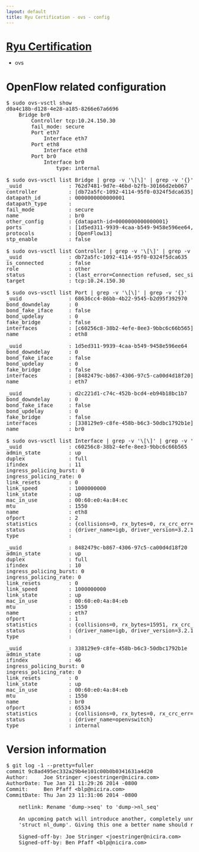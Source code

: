 ```yaml
---
layout: default
title: Ryu Certification - ovs - config
---
```

# [Ryu Certification](http://osrg.github.io/ryu/certification.html)
* ovs 

# OpenFlow related configuration
<pre>
$ sudo ovs-vsctl show
d0a4c18b-d128-4e28-a185-8266e67a6696
    Bridge br0
        Controller tcp:10.24.150.30
        fail_mode: secure
        Port eth7
            Interface eth7
        Port eth8
            Interface eth8
        Port br0
            Interface br0
                type: internal

$ sudo ovs-vsctl list Bridge | grep -v '\[\]' | grep -v '{}'
_uuid               : 762d7481-9d7e-46bd-b2fb-30166d2eb067
controller          : [db72a5fc-1092-4114-95f0-0324f5dca635]
datapath_id         : 0000000000000001
datapath_type       : 
fail_mode           : secure
name                : br0
other_config        : {datapath-id=0000000000000001}
ports               : [1d5ed311-9939-4caa-b549-9458e596ee64, 68636cc4-86bb-4b22-9545-b2d95f392970, d2c221d1-c74c-452b-bcd4-eb94b18bc1b7]
protocols           : [OpenFlow13]
stp_enable          : false

$ sudo ovs-vsctl list Controller | grep -v '\[\]' | grep -v '{}'
_uuid               : db72a5fc-1092-4114-95f0-0324f5dca635
is_connected        : false
role                : other
status              : {last_error=Connection refused, sec_since_connect=237, sec_since_disconnect=0, state=BACKOFF}
target              : tcp:10.24.150.30

$ sudo ovs-vsctl list Port | grep -v '\[\]' | grep -v '{}'
_uuid               : 68636cc4-86bb-4b22-9545-b2d95f392970
bond_downdelay      : 0
bond_fake_iface     : false
bond_updelay        : 0
fake_bridge         : false
interfaces          : [c60256c8-38b2-4efe-8ee3-9bbc6c66b565]
name                : eth8

_uuid               : 1d5ed311-9939-4caa-b549-9458e596ee64
bond_downdelay      : 0
bond_fake_iface     : false
bond_updelay        : 0
fake_bridge         : false
interfaces          : [8482479c-b867-4306-97c5-ca00d4d18f20]
name                : eth7

_uuid               : d2c221d1-c74c-452b-bcd4-eb94b18bc1b7
bond_downdelay      : 0
bond_fake_iface     : false
bond_updelay        : 0
fake_bridge         : false
interfaces          : [338129e9-c8fe-458b-b6c3-50dbc1792b1e]
name                : br0

$ sudo ovs-vsctl list Interface | grep -v '\[\]' | grep -v '{}'
_uuid               : c60256c8-38b2-4efe-8ee3-9bbc6c66b565
admin_state         : up
duplex              : full
ifindex             : 11
ingress_policing_burst: 0
ingress_policing_rate: 0
link_resets         : 0
link_speed          : 1000000000
link_state          : up
mac_in_use          : 00:60:e0:4a:84:ec
mtu                 : 1550
name                : eth8
ofport              : 2
statistics          : {collisions=0, rx_bytes=0, rx_crc_err=0, rx_dropped=0, rx_errors=0, rx_frame_err=0, rx_over_err=0, rx_packets=0, tx_bytes=0, tx_dropped=0, tx_errors=0, tx_packets=0}
status              : {driver_name=igb, driver_version=3.2.10-k, firmware_version=3.10-0}
type                : 

_uuid               : 8482479c-b867-4306-97c5-ca00d4d18f20
admin_state         : up
duplex              : full
ifindex             : 10
ingress_policing_burst: 0
ingress_policing_rate: 0
link_resets         : 0
link_speed          : 1000000000
link_state          : up
mac_in_use          : 00:60:e0:4a:84:eb
mtu                 : 1550
name                : eth7
ofport              : 1
statistics          : {collisions=0, rx_bytes=15951, rx_crc_err=0, rx_dropped=0, rx_errors=0, rx_frame_err=0, rx_over_err=0, rx_packets=162, tx_bytes=0, tx_dropped=0, tx_errors=0, tx_packets=0}
status              : {driver_name=igb, driver_version=3.2.10-k, firmware_version=3.10-0}
type                : 

_uuid               : 338129e9-c8fe-458b-b6c3-50dbc1792b1e
admin_state         : up
ifindex             : 46
ingress_policing_burst: 0
ingress_policing_rate: 0
link_resets         : 0
link_state          : up
mac_in_use          : 00:60:e0:4a:84:eb
mtu                 : 1550
name                : br0
ofport              : 65534
statistics          : {collisions=0, rx_bytes=0, rx_crc_err=0, rx_dropped=0, rx_errors=0, rx_frame_err=0, rx_over_err=0, rx_packets=0, tx_bytes=0, tx_dropped=0, tx_errors=0, tx_packets=0}
status              : {driver_name=openvswitch}
type                : internal
</pre>

# Version information
<pre>
$ git log -1 --pretty=fuller
commit 9c8ad495ec332a29b4e101c00b0b0341631a4d20
Author:     Joe Stringer &lt;joestringer@nicira.com&gt;
AuthorDate: Tue Jan 21 11:29:26 2014 -0800
Commit:     Ben Pfaff &lt;blp@nicira.com&gt;
CommitDate: Thu Jan 23 11:31:06 2014 -0800

    netlink: Rename 'dump-&gt;seq' to 'dump-&gt;nl_seq'
    
    An upcoming patch will introduce another, completely unrelated seq to
    'struct nl_dump'. Giving this one a better name should reduce confusion.
    
    Signed-off-by: Joe Stringer &lt;joestringer@nicira.com&gt;
    Signed-off-by: Ben Pfaff &lt;blp@nicira.com&gt;
</pre>
